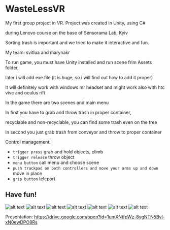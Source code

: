 # WasteLessVR
My first group project in VR. Project was created in Unity, using C#

during Lenovo course on the base of Sensorama Lab, Kyiv

Sorting trash is important and we tried to make it interactive and fun.

My team: svitlua and marynakr

To run game, you must have Unity installed and run scene frim Assets folder,

later i will add exe file (it is huge, so i will find out how to add it proper)

It will definitely work with windows mr headset and might work also with htc vive and oculus rift

In the game there are two scenes and main menu

In first you have to grab and throw trash in proper container,

recyclable and non-recyclable, you can find some trash even on the tree

In second you just grab trash from conveyor and throw to proper container

Control management:

* `trigger press` grab and hold objects, climb
* `trigger release` throw object
* `menu button` call menu and choose scene
* `push trackpad on both controllers and move your arms up and down` move in place
* `grip button` teleport

## Have fun!

![alt text](https://github.com/DA-NDI/WasteLessVR/blob/master/screenshots/1.png)
![alt text](https://github.com/DA-NDI/WasteLessVR/blob/master/screenshots/2.jpeg)
![alt text](https://github.com/DA-NDI/WasteLessVR/blob/master/screenshots/3.jpeg)
![alt text](https://github.com/DA-NDI/WasteLessVR/blob/master/screenshots/4.jpeg)
![alt text](https://github.com/DA-NDI/WasteLessVR/blob/master/screenshots/5.png)
![alt text](https://github.com/DA-NDI/WasteLessVR/blob/master/screenshots/6.png)
![alt text](https://github.com/DA-NDI/WasteLessVR/blob/master/screenshots/7.png)


Presentation:
https://drive.google.com/open?id=1umXNtfpWz-8ygNTN5Bvl-xN0ewDPO8Rs
